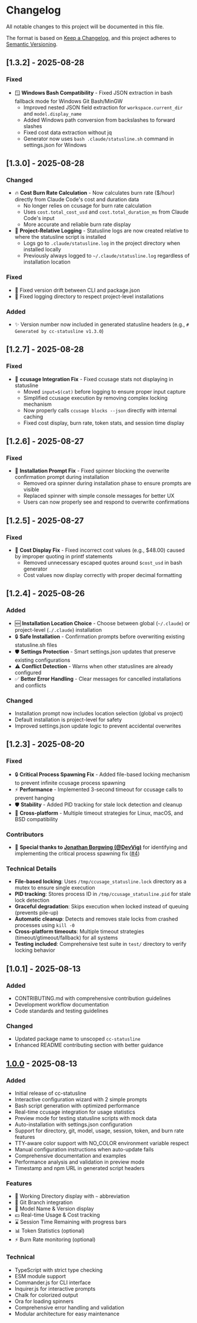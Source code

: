 # Changelog

All notable changes to this project will be documented in this file.

The format is based on [Keep a Changelog](https://keepachangelog.com/en/1.0.0/),
and this project adheres to [Semantic Versioning](https://semver.org/spec/v2.0.0.html).

## [1.3.2] - 2025-08-28

### Fixed
- 🪟 **Windows Bash Compatibility** - Fixed JSON extraction in bash fallback mode for Windows Git Bash/MinGW
  - Improved nested JSON field extraction for `workspace.current_dir` and `model.display_name`
  - Added Windows path conversion from backslashes to forward slashes
  - Fixed cost data extraction without jq
  - Generator now uses `bash .claude/statusline.sh` command in settings.json for Windows

## [1.3.0] - 2025-08-28

### Changed
- 🔥 **Cost Burn Rate Calculation** - Now calculates burn rate ($/hour) directly from Claude Code's cost and duration data
  - No longer relies on ccusage for burn rate calculation
  - Uses `cost.total_cost_usd` and `cost.total_duration_ms` from Claude Code's input
  - More accurate and reliable burn rate display
- 📁 **Project-Relative Logging** - Statusline logs are now created relative to where the statusline script is installed
  - Logs go to `.claude/statusline.log` in the project directory when installed locally
  - Previously always logged to `~/.claude/statusline.log` regardless of installation location
### Fixed
- 🐛 Fixed version drift between CLI and package.json
- 🐛 Fixed logging directory to respect project-level installations

### Added
- ✨ Version number now included in generated statusline headers (e.g., `# Generated by cc-statusline v1.3.0`)

## [1.2.7] - 2025-08-28

### Fixed
- 🐛 **ccusage Integration Fix** - Fixed ccusage stats not displaying in statusline
  - Moved `input=$(cat)` before logging to ensure proper input capture
  - Simplified ccusage execution by removing complex locking mechanism
  - Now properly calls `ccusage blocks --json` directly with internal caching
  - Fixed cost display, burn rate, token stats, and session time display

## [1.2.6] - 2025-08-27

### Fixed
- 🐛 **Installation Prompt Fix** - Fixed spinner blocking the overwrite confirmation prompt during installation
  - Removed ora spinner during installation phase to ensure prompts are visible
  - Replaced spinner with simple console messages for better UX
  - Users can now properly see and respond to overwrite confirmations

## [1.2.5] - 2025-08-27

### Fixed
- 🐛 **Cost Display Fix** - Fixed incorrect cost values (e.g., $48.00) caused by improper quoting in printf statements
  - Removed unnecessary escaped quotes around `$cost_usd` in bash generator
  - Cost values now display correctly with proper decimal formatting

## [1.2.4] - 2025-08-26

### Added
- 🆕 **Installation Location Choice** - Choose between global (`~/.claude`) or project-level (`./.claude`) installation
- 🔒 **Safe Installation** - Confirmation prompts before overwriting existing statusline.sh files
- 🛡️ **Settings Protection** - Smart settings.json updates that preserve existing configurations
- ⚠️ **Conflict Detection** - Warns when other statuslines are already configured
- ✅ **Better Error Handling** - Clear messages for cancelled installations and conflicts

### Changed
- Installation prompt now includes location selection (global vs project)
- Default installation is project-level for safety
- Improved settings.json update logic to prevent accidental overwrites

## [1.2.3] - 2025-08-20

### Fixed
- 🔒 **Critical Process Spawning Fix** - Added file-based locking mechanism to prevent infinite ccusage process spawning
- ⚡ **Performance** - Implemented 3-second timeout for ccusage calls to prevent hanging
- 🛡️ **Stability** - Added PID tracking for stale lock detection and cleanup
- 🔧 **Cross-platform** - Multiple timeout strategies for Linux, macOS, and BSD compatibility

### Contributors
- 🙏 **Special thanks to [Jonathan Borgwing (@DevVig)](https://github.com/DevVig)** for identifying and implementing the critical process spawning fix ([#4](https://github.com/chongdashu/cc-statusline/pull/4))

### Technical Details
- **File-based locking**: Uses `/tmp/ccusage_statusline.lock` directory as a mutex to ensure single execution
- **PID tracking**: Stores process ID in `/tmp/ccusage_statusline.pid` for stale lock detection  
- **Graceful degradation**: Skips execution when locked instead of queuing (prevents pile-up)
- **Automatic cleanup**: Detects and removes stale locks from crashed processes using `kill -0`
- **Cross-platform timeouts**: Multiple timeout strategies (timeout/gtimeout/fallback) for all systems
- **Testing included**: Comprehensive test suite in `test/` directory to verify locking behavior

## [1.0.1] - 2025-08-13

### Added
- CONTRIBUTING.md with comprehensive contribution guidelines
- Development workflow documentation
- Code standards and testing guidelines

### Changed
- Updated package name to unscoped `cc-statusline`
- Enhanced README contributing section with better guidance

## [1.0.0] - 2025-08-13

### Added
- Initial release of cc-statusline
- Interactive configuration wizard with 2 simple prompts
- Bash script generation with optimized performance
- Real-time ccusage integration for usage statistics
- Preview mode for testing statusline scripts with mock data
- Auto-installation with settings.json configuration
- Support for directory, git, model, usage, session, token, and burn rate features
- TTY-aware color support with NO_COLOR environment variable respect
- Manual configuration instructions when auto-update fails
- Comprehensive documentation and examples
- Performance analysis and validation in preview mode
- Timestamp and npm URL in generated script headers

### Features
- 📁 Working Directory display with `~` abbreviation
- 🌿 Git Branch integration
- 🤖 Model Name & Version display
- 💵 Real-time Usage & Cost tracking
- ⌛ Session Time Remaining with progress bars
- 📊 Token Statistics (optional)
- ⚡ Burn Rate monitoring (optional)

### Technical
- TypeScript with strict type checking
- ESM module support
- Commander.js for CLI interface
- Inquirer.js for interactive prompts
- Chalk for colorized output
- Ora for loading spinners
- Comprehensive error handling and validation
- Modular architecture for easy maintenance

[1.0.0]: https://github.com/chongdashu/cc-statusline/releases/tag/v1.0.0